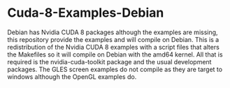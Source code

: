 # Cuda-8-Examples-Debian
Debian has Nvidia CUDA 8 packages although the examples are missing, this repository provide the examples and will compile on Debian.
This is a redistribution of the Nvidia CUDA 8 examples with a script files that alters the Makefiles so it will compile on Debian with the amd64 kernel.
All that is required is the nvidia-cuda-toolkit package and the usual development packages.
The GLES screen examples do not compile as they are target to windows although the OpenGL examples do.
